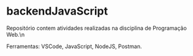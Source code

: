 # backendJavaScript

Repositório contem atividades realizadas na disciplina de Programação Web.\n

Ferramentas: VSCode, JavaScript, NodeJS, Postman.
